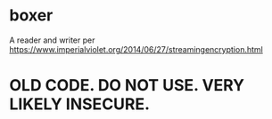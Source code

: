 # boxer
A reader and writer per https://www.imperialviolet.org/2014/06/27/streamingencryption.html

# OLD CODE. DO NOT USE. VERY LIKELY INSECURE.
